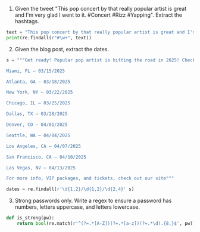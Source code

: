 1. Given the tweet "This pop concert by that really popular artist is great and I'm very glad I went to it. #Concert #Rizz #Yapping". Extract the hashtags.

```python
text = "This pop concert by that really popular artist is great and I'm very glad I went to it. #Concert #Rizz #Yapping"
print(re.findall(r"#\w+", text))
```

2. Given the blog post, extract the dates.
```python
s = """Get ready! Popular pop artist is hitting the road in 2025! Check out the full list of tour dates below and grab your tickets before they get picked up by bots in the first five seconds and resold a half dozen times.  (Which ticketmaster is totally ok with because they make a fraction of every resale)

Miami, FL – 03/15/2025

Atlanta, GA – 03/18/2025

New York, NY – 03/22/2025

Chicago, IL – 03/25/2025

Dallas, TX – 03/28/2025

Denver, CO – 04/01/2025

Seattle, WA – 04/04/2025

Los Angeles, CA – 04/07/2025

San Francisco, CA – 04/10/2025

Las Vegas, NV – 04/13/2025

For more info, VIP packages, and tickets, check out our site"""

dates = re.findall(r'\d{1,2}/\d{1,2}/\d{2,4}' s)
```

3. Strong passwords only.  Write a regex to ensure a password has numbers, letters uppercase, and letters lowercase.

```python
def is_strong(pw):
    return bool(re.match(r'^(?=.*[A-Z])(?=.*[a-z])(?=.*\d).{8,}$', pw))
```

